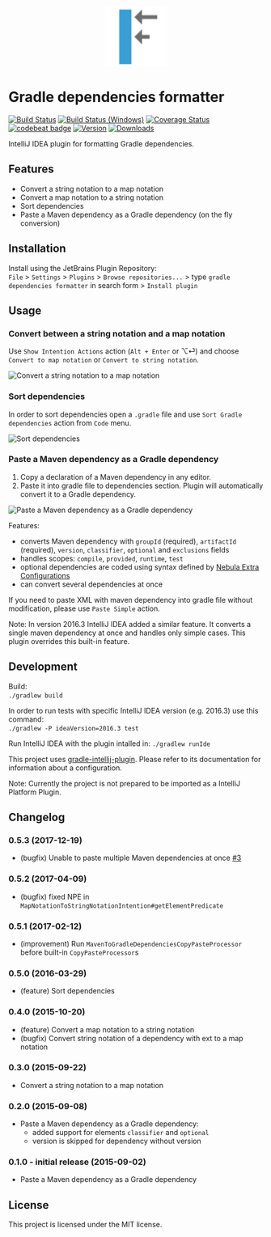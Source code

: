 <p align="center">
    <img src="src/main/etc/logo/pluginIcon_all-full.svg" height="120">
</p>

# Gradle dependencies formatter
    
[![Build Status](https://travis-ci.org/platan/idea-gradle-dependencies-formatter.svg?branch=master)](https://travis-ci.org/platan/idea-gradle-dependencies-formatter)
[![Build Status (Windows)](https://img.shields.io/appveyor/ci/platan/idea-gradle-dependencies-formatter/master.svg?label=build%20(Windows))](https://ci.appveyor.com/project/platan/idea-gradle-dependencies-formatter)
[![Coverage Status](https://coveralls.io/repos/platan/idea-gradle-dependencies-formatter/badge.svg?branch=master&service=github)](https://coveralls.io/github/platan/idea-gradle-dependencies-formatter?branch=master)
[![codebeat badge](https://codebeat.co/badges/669c521f-7ecb-4e0a-a079-fa5c28ca17c7)](https://codebeat.co/projects/github-com-platan-idea-gradle-dependencies-formatter-master)
[![Version](https://img.shields.io/jetbrains/plugin/v/7937.svg?label=latest)](https://plugins.jetbrains.com/plugin/7937-gradle-dependencies-formatter)
[![Downloads](https://img.shields.io/jetbrains/plugin/d/7937.svg)](https://plugins.jetbrains.com/plugin/7937-gradle-dependencies-formatter)

IntelliJ IDEA plugin for formatting Gradle dependencies. 

## Features

- Convert a string notation to a map notation
- Convert a map notation to a string notation
- Sort dependencies
- Paste a Maven dependency as a Gradle dependency (on the fly conversion)

## Installation

Install using the JetBrains Plugin Repository:  
`File` > `Settings` > `Plugins` > `Browse repositories...` > type `gradle dependencies formatter` in search form > `Install plugin`

## Usage

### Convert between a string notation and a map notation

Use `Show Intention Actions` action (`Alt + Enter` or ⌥⏎) and choose `Convert to map notation` or `Convert to string notation`.

![Convert a string notation to a map notation](https://raw.githubusercontent.com/platan/idea-gradle-dependencies-formatter/master/readme/convert.gif)

### Sort dependencies

In order to sort dependencies open a `.gradle` file and use `Sort Gradle dependencies` action from `Code` menu. 

![Sort dependencies](https://raw.githubusercontent.com/platan/idea-gradle-dependencies-formatter/master/readme/sort.gif)

### Paste a Maven dependency as a Gradle dependency

1. Copy a declaration of a Maven dependency in any editor.
2. Paste it into gradle file to dependencies section. Plugin will automatically convert it to a Gradle dependency.

![Paste a Maven dependency as a Gradle dependency](https://raw.githubusercontent.com/platan/idea-gradle-dependencies-formatter/master/readme/paste.gif)

Features:
- converts Maven dependency with `groupId` (required), `artifactId` (required), `version`, `classifier`, `optional` and `exclusions` fields
- handles scopes: `compile`, `provided`, `runtime`, `test`
- optional dependencies are coded using syntax defined by [Nebula Extra Configurations](https://github.com/nebula-plugins/gradle-extra-configurations-plugin/)
- can convert several dependencies at once

If you need to paste XML with maven dependency into gradle file without modification, please use `Paste Simple` action.

Note: In version 2016.3 IntelliJ IDEA added a similar feature. It converts a single maven dependency at once and handles only simple cases. This plugin overrides this built-in feature.

## Development

Build:  
`./gradlew build`

In order to run tests with specific IntelliJ IDEA version (e.g. 2016.3) use this command:  
`./gradlew -P ideaVersion=2016.3 test`

Run IntelliJ IDEA with the plugin intalled in:
`./gradlew runIde`

This project uses [gradle-intellij-plugin](https://github.com/JetBrains/gradle-intellij-plugin). Please refer to its documentation for information about a configuration. 

Note: Currently the project is not prepared to be imported as a IntelliJ Platform Plugin.

## Changelog

### 0.5.3 (2017-12-19)
- (bugfix) Unable to paste multiple Maven dependencies at once [#3](https://github.com/platan/idea-gradle-dependencies-formatter/issues/3)

### 0.5.2 (2017-04-09)
- (bugfix) fixed NPE in `MapNotationToStringNotationIntention#getElementPredicate`

### 0.5.1 (2017-02-12)
- (improvement) Run `MavenToGradleDependenciesCopyPasteProcessor` before built-in `CopyPasteProcessor`s

### 0.5.0 (2016-03-29)
- (feature) Sort dependencies

### 0.4.0 (2015-10-20)
- (feature) Convert a map notation to a string notation
- (bugfix) Convert string notation of a dependency with ext to a map notation

### 0.3.0 (2015-09-22)
- Convert a string notation to a map notation

### 0.2.0 (2015-09-08)
- Paste a Maven dependency as a Gradle dependency:
    - added support for elements `classifier` and `optional`
    - version is skipped for dependency without version

### 0.1.0 - initial release (2015-09-02)
- Paste a Maven dependency as a Gradle dependency

## License

This project is licensed under the MIT license.
